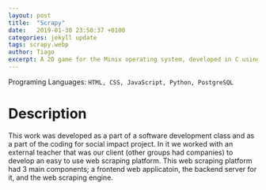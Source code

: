 ```yaml
---
layout: post
title:  "Scrapy"
date:   2019-01-30 23:50:37 +0100
categories: jekyll update
tags: scrapy.webp
author: Tiago
excerpt: A 2D game for the Minix operating system, developed in C using only the C standard library and Minix's OS API.
---
```


Programing Languages: `HTML, CSS, JavaScript, Python, PostgreSQL`

# Description

This work was developed as a part of a software development class and as a part of the coding for social impact project. In it we worked with an external teacher that was our client (other groups had companies) to develop an easy to use web scraping platform. This web scraping platform had 3 main components; a frontend web applicatoin, the backend server for it, and the web scraping engine.
